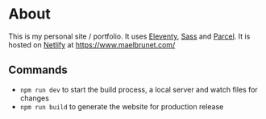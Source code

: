 # About

This is my personal site / portfolio. It uses [Eleventy](https://www.11ty.dev/), [Sass](https://sass-lang.com/) and [Parcel](https://parceljs.org/). It is hosted on [Netlify](https://www.netlify.com/) at https://www.maelbrunet.com/

## Commands
* `npm run dev` to start the build process, a local server and watch files for changes
* `npm run build` to generate the website for production release